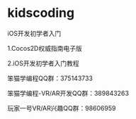 kidscoding
==========

iOS开发初学者入门

1.Cocos2D权威指南电子版

2.iOS开发初学者入门教程


笨猫学编程QQ群：375143733

笨猫学编程-VR/AR开发QQ群：389843263

玩家一号VR/AR兴趣QQ群：98606959
